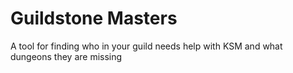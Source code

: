 # Guildstone Masters

A tool for finding who in your guild needs help with KSM and what dungeons they are missing